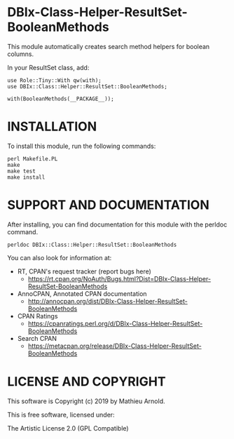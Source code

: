 # DBIx-Class-Helper-ResultSet-BooleanMethods

This module automatically creates search method helpers for boolean columns.

In your ResultSet class, add:

    use Role::Tiny::With qw(with);
    use DBIx::Class::Helper::ResultSet::BooleanMethods;

    with(BooleanMethods(__PACKAGE__));

# INSTALLATION

To install this module, run the following commands:

	perl Makefile.PL
	make
	make test
	make install

# SUPPORT AND DOCUMENTATION

After installing, you can find documentation for this module with the
perldoc command.

    perldoc DBIx::Class::Helper::ResultSet::BooleanMethods

You can also look for information at:

* RT, CPAN's request tracker (report bugs here)
  * https://rt.cpan.org/NoAuth/Bugs.html?Dist=DBIx-Class-Helper-ResultSet-BooleanMethods
* AnnoCPAN, Annotated CPAN documentation
  * http://annocpan.org/dist/DBIx-Class-Helper-ResultSet-BooleanMethods
* CPAN Ratings
  * https://cpanratings.perl.org/d/DBIx-Class-Helper-ResultSet-BooleanMethods
* Search CPAN
  * https://metacpan.org/release/DBIx-Class-Helper-ResultSet-BooleanMethods

# LICENSE AND COPYRIGHT

This software is Copyright (c) 2019 by Mathieu Arnold.

This is free software, licensed under:

  The Artistic License 2.0 (GPL Compatible)

